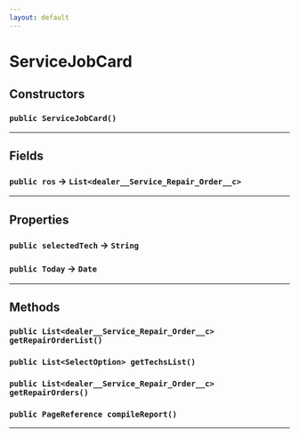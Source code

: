 ```yaml
---
layout: default
---
```

# ServiceJobCard
## Constructors
### `public ServiceJobCard()`
---
## Fields

### `public ros` → `List<dealer__Service_Repair_Order__c>`


---
## Properties

### `public selectedTech` → `String`


### `public Today` → `Date`


---
## Methods
### `public List<dealer__Service_Repair_Order__c> getRepairOrderList()`
### `public List<SelectOption> getTechsList()`
### `public List<dealer__Service_Repair_Order__c> getRepairOrders()`
### `public PageReference compileReport()`
---
